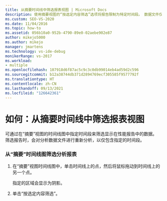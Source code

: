 ```yaml
---
title: 从摘要时间线中筛选报表视图 | Microsoft Docs
description: 使用摘要视图的“按选定内容筛选”选项将报告限制为特定时间段。 数据文件仅对该时间段进行重新分析。
ms.custom: SEO-VS-2020
ms.date: 11/04/2016
ms.topic: how-to
ms.assetid: 056b10a0-952b-4790-89e0-02aebe902e87
author: mikejo5000
ms.author: mikejo
manager: jmartens
ms.technology: vs-ide-debug
monikerRange: vs-2017
ms.workload:
- multiple
ms.openlocfilehash: 107918d6f87ac5c9c3c0db99014eb4ad59d2c596
ms.sourcegitcommit: b12a38744db371d2894769ecf305585f9577792f
ms.translationtype: HT
ms.contentlocale: zh-CN
ms.lasthandoff: 09/13/2021
ms.locfileid: "126642361"
---
```

# <a name="how-to-filter-report-views-from-the-summary-timeline"></a>如何：从摘要时间线中筛选报表视图
可通过在“摘要”视图的时间线图中指定时间段来筛选显示在性能报告中的数据。 筛选报告时，会对分析数据文件进行重新分析，以仅包含指定的时间段。

### <a name="to-filter-a-profiling-report-from-the-summary-timeline-graph"></a>从“摘要”时间线图筛选分析报表

1. 在“摘要”视图时间线图中，单击时间线上的点，然后将鼠标拖动到时间线上的另一个点。

     指定的区域会显示为阴影。

2. 单击“按选定内容筛选”。
